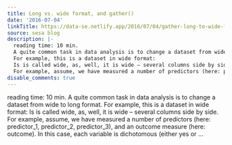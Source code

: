 ```yaml
---
title: Long vs. wide format, and gather()
date: '2016-07-04'
linkTitle: https://data-se.netlify.app/2016/07/04/gather-long-to-wide-format/
source: sesa blog
description: |-
  reading time: 10 min.
  A quite common task in data analysis is to change a dataset from wide to long format.
  For example, this is a dataset in wide format:
  Is is called wide, as, well, it is wide – several columns side by side.
  For example, assume, we have measured a number of predictors (here: predictor_1, predictor_2, predictor_3), and an outcome measure (here: outcome). In this case, each variable is dichotomous (either yes or ...
disable_comments: true
---
```

reading time: 10 min.
A quite common task in data analysis is to change a dataset from wide to long format.
For example, this is a dataset in wide format:
Is is called wide, as, well, it is wide – several columns side by side.
For example, assume, we have measured a number of predictors (here: predictor_1, predictor_2, predictor_3), and an outcome measure (here: outcome). In this case, each variable is dichotomous (either yes or ...